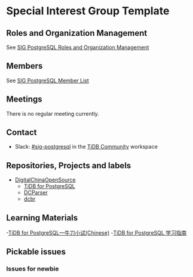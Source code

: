 # Special Interest Group Template

## Roles and Organization Management

See [SIG PostgreSQL Roles and Organization Management](./roles-and-organization-management.md)

## Members

See [SIG PostgreSQL Member List](membership.json)

## Meetings

There is no regular meeting currently.

## Contact

* Slack: [#sig-postgresql](https://tidbcommunity.slack.com/archives/C029TFUUF9P) in the [TiDB Community](https://pingcap.com/tidbslack) workspace

## Repositories, Projects and labels

- [DigitalChinaOpenSource](https://github.com/DigitalChinaOpenSource)
  - [TiDB for PostgreSQL](https://github.com/DigitalChinaOpenSource/TiDB-for-PostgreSQL)    
  - [DCParser](https://github.com/DigitalChinaOpenSource/DCParser)
  - [dcbr](https://github.com/DigitalChinaOpenSource/dcbr)

## Learning Materials

<!-- Put the published documents of this Special Interest Group here -->
-[TiDB for PostgreSQL—牛刀小试(Chinese)](https://zhuanlan.zhihu.com/p/379181280)
-[TiDB for PostgreSQL 学习指南](https://zhuanlan.zhihu.com/p/383500491)

## Pickable issues

### Issues for newbie
